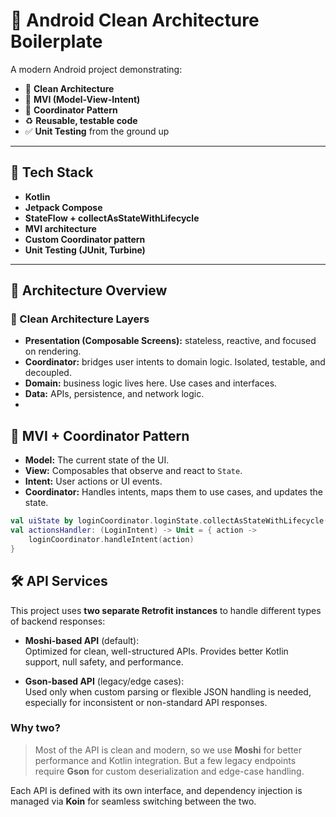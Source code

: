 # 🚀 Android Clean Architecture Boilerplate

A modern Android project demonstrating:
- 🧼 **Clean Architecture**
- 🔄 **MVI (Model-View-Intent)**
- 🧭 **Coordinator Pattern**
- ♻️ **Reusable, testable code**
- ✅ **Unit Testing** from the ground up

---

## 🔧 Tech Stack

- **Kotlin**
- **Jetpack Compose**
- **StateFlow + collectAsStateWithLifecycle**
- **MVI architecture**
- **Custom Coordinator pattern**
- **Unit Testing (JUnit, Turbine)**

---

## 🧱 Architecture Overview

### 🧼 Clean Architecture Layers
- **Presentation (Composable Screens):** stateless, reactive, and focused on rendering.
- **Coordinator:** bridges user intents to domain logic. Isolated, testable, and decoupled.
- **Domain:** business logic lives here. Use cases and interfaces.
- **Data:** APIs, persistence, and network logic.
-
## 🔄 MVI + Coordinator Pattern

- **Model:** The current state of the UI.
- **View:** Composables that observe and react to `State`.
- **Intent:** User actions or UI events.
- **Coordinator:** Handles intents, maps them to use cases, and updates the state.

```kotlin
val uiState by loginCoordinator.loginState.collectAsStateWithLifecycle()
val actionsHandler: (LoginIntent) -> Unit = { action -> 
    loginCoordinator.handleIntent(action)
}
```
## 🛠 API Services

This project uses **two separate Retrofit instances** to handle different types of backend responses:

- **Moshi-based API** (default):  
  Optimized for clean, well-structured APIs. Provides better Kotlin support, null safety, and performance.

- **Gson-based API** (legacy/edge cases):  
  Used only when custom parsing or flexible JSON handling is needed, especially for inconsistent or non-standard API responses.

### Why two?
> Most of the API is clean and modern, so we use **Moshi** for better performance and Kotlin integration. But a few legacy endpoints require **Gson** for custom deserialization and edge-case handling.

Each API is defined with its own interface, and dependency injection is managed via **Koin** for seamless switching between the two.




